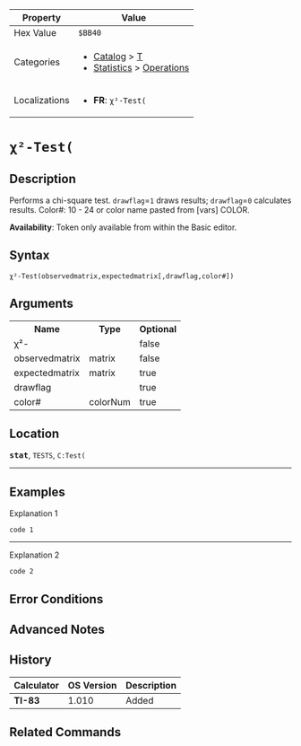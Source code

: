 | Property      | Value |
|---------------|-------|
| Hex Value     | `$BB40`|
| Categories    | <ul><li>[Catalog](<../categories/Catalog.md>) > [T](<../categories/Catalog.md#T>)</li><li>[Statistics](<../categories/Statistics.md>) > [Operations](<../categories/Statistics.md#Operations>)</li></ul> |
| Localizations | <ul><li><b>FR</b>: `χ²-Test(`</li></ul> |

# `χ²-Test(`

## Description
Performs a chi-square test. `drawflag`=`1` draws results; `drawflag`=`0` calculates results.
Color#: 10 - 24 or color name pasted from [vars] COLOR.


<b>Availability</b>: Token only available from within the Basic editor.

## Syntax
`χ²-Test(observedmatrix,expectedmatrix[,drawflag,color#])`

## Arguments
<table>
<tr><th>Name</th><th>Type</th><th>Optional</th></tr>

<tr><td>χ²-</td><td></td><td>false</td></tr>

<tr><td>observedmatrix</td><td>matrix</td><td>false</td></tr>

<tr><td>expectedmatrix</td><td>matrix</td><td>true</td></tr>

<tr><td>drawflag</td><td></td><td>true</td></tr>

<tr><td>color#</td><td>colorNum</td><td>true</td></tr>

</table>

## Location
<tt><kbd><b>stat</b></kbd></tt>, `TESTS`, `C:Test(`
<hr>

## Examples

Explanation 1
```ti-basic
code 1
```
---
Explanation 2
```ti-basic
code 2
```

## Error Conditions


## Advanced Notes


## History
| Calculator | OS Version | Description |
|------------|------------|-------------|
| <b>TI-83</b> | 1.010 | Added

## Related Commands

    